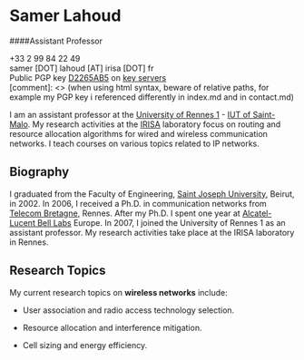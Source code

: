 # Samer Lahoud
####Assistant Professor

<div class="container-fluid">
		<div class="well">
			<span class="fa fa-phone fa-fw"></span> +33 2 99 84 22 49<br>
			<span class="fa fa-envelope fa-fw"></span> samer [DOT] lahoud [AT] irisa [DOT] fr<br>
			<span class="fa fa-lock fa-fw"></span> Public PGP key <a href="img/D2265AB5.asc">D2265AB5</a> on <a href="https://pgp.mit.edu/pks/lookup?op=vindex&amp;search=0xFC496040D2265AB5">key servers</a>
		</div>
</div>
[comment]: <> (when using html syntax, beware of relative paths, for example my PGP key i referenced differently in index.md and in contact.md)

I am an assistant professor at the [University of Rennes 1](http://www.univ-rennes1.fr/) - [IUT of Saint-Malo](https://iut-stmalo.univ-rennes1.fr/). My research activities at the [IRISA](http://www.irisa.fr/) laboratory focus on routing and resource allocation algorithms for wired and wireless communication networks. I teach courses on various topics related to IP networks.

## <i class="fa fa-book"></i> Biography

I graduated from the Faculty of Engineering, [Saint Joseph University](http://www.usj.edu.lb/), Beirut, in 2002. In 2006, I received a Ph.D. in communication networks from [Telecom Bretagne](http://www.telecom-bretagne.eu/), Rennes. After my Ph.D. I spent one year at [Alcatel-Lucent Bell Labs](http://goo.gl/HviCq) Europe. In 2007, I joined the University of Rennes 1 as an assistant professor. My research activities take place at the IRISA laboratory in Rennes.

## <i class="fa fa-signal"></i> Research Topics

My current research topics on **wireless networks** include:

* User association and radio access technology selection.

* Resource allocation and interference mitigation.

* Cell sizing and energy efficiency.

